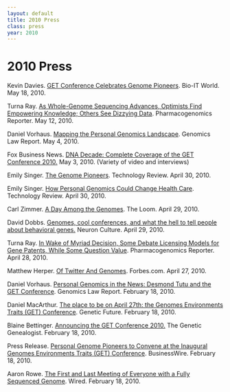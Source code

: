 ```yaml
---
layout: default
title: 2010 Press
class: press
year: 2010
---
```


# 2010 Press

Kevin Davies. [GET Conference Celebrates Genome Pioneers](http://www.bio-itworld.com/BioIT_Article.aspx?id=98959). Bio-IT World. May 18, 2010.

Turna Ray. [As Whole-Genome Sequencing Advances, Optimists Find Empowering Knowledge; Others See Dizzying Data](http://www.genomeweb.com/dxpgx/whole-genome-sequencing-advances-optimists-find-empowering-knowledge-others-see-?page=show). Pharmacogenomics Reporter. May 12, 2010.

Daniel Vorhaus. [Mapping the Personal Genomics Landscape](http://www.genomicslawreport.com/index.php/2010/05/04/mapping-the-personal-genomics-landscape/). Genomics Law Report. May 4, 2010.

Fox Business News. [DNA Decade: Complete Coverage of the GET Conference 2010.](http://www.foxbusiness.com/story/markets/industries/technology/dna-decade-complete-coverage-conference/) May 3, 2010\. (Variety of video and interviews)

Emily Singer. [The Genome Pioneers](http://www.technologyreview.com/blog/editors/25125/). Technology Review. April 30, 2010.

Emily Singer. [How Personal Genomics Could Change Health Care](http://www.technologyreview.com/biomedicine/25218/?nlid=2943&a=f). Technology Review. April 30, 2010.

Carl Zimmer. [A Day Among the Genomes](http://blogs.discovermagazine.com/loom/2010/04/29/a-day-among-the-genomes/). The Loom. April 29, 2010.

David Dobbs. [Genomes, cool conferences, and what the hell to tell people about behavioral genes.](http://scienceblogs.com/neuronculture/2010/04/genomes_cool_conferences_and_w.php) Neuron Culture. April 29, 2010.

Turna Ray. [In Wake of Myriad Decision, Some Debate Licensing Models for Gene Patents, While Some Question Value](http://www.genomeweb.com/dxpgx/wake-myriad-decision-some-debate-licensing-models-gene-patents-while-some-questi?page=show). Pharmacogenomics Reporter. April 28, 2010.

Matthew Herper. [Of Twitter And Genomes](http://blogs.forbes.com/sciencebiz/2010/04/of-twitter-and-genomes/). Forbes.com. April 27, 2010.

Daniel Vorhaus. [Personal Genomics in the News: Desmond Tutu and the GET Conference](http://www.genomicslawreport.com/index.php/2010/02/18/personal-genomics-in-the-news/). Genomics Law Report. February 18, 2010.

Daniel MacArthur. [The place to be on April 27th: the Genomes Environments Traits (GET) Conference](http://scienceblogs.com/geneticfuture/2010/02/the_place_to_be_on_april_27th.php). Genetic Future. February 18, 2010.

Blaine Bettinger. [Announcing the GET Conference 2010.](http://www.thegeneticgenealogist.com/2010/02/18/announcing-the-get-conference-2010/) The Genetic Genealogist. February 18, 2010.

Press Release. [Personal Genome Pioneers to Convene at the Inaugural Genomes Environments Traits (GET) Conference](http://www.businesswire.com/portal/site/home/permalink/?ndmViewId=news_view&newsId=20100218005384&newsLang=en). BusinessWire. February 18, 2010.

Aaron Rowe. [The First and Last Meeting of Everyone with a Fully Sequenced Genome](http://www.wired.com/wiredscience/2010/02/getconference/#ixzz0ftcbb6f7). Wired. February 18, 2010.

